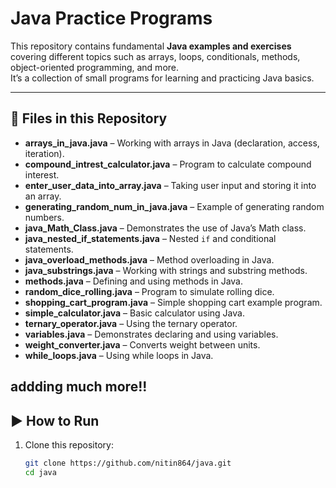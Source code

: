 # Java Practice Programs

This repository contains fundamental **Java examples and exercises** covering different topics such as arrays, loops, conditionals, methods, object-oriented programming, and more.  
It’s a collection of small programs for learning and practicing Java basics.

---

## 📂 Files in this Repository

- **arrays_in_java.java** – Working with arrays in Java (declaration, access, iteration).
- **compound_intrest_calculator.java** – Program to calculate compound interest.
- **enter_user_data_into_array.java** – Taking user input and storing it into an array.
- **generating_random_num_in_java.java** – Example of generating random numbers.
- **java_Math_Class.java** – Demonstrates the use of Java’s Math class.
- **java_nested_if_statements.java** – Nested `if` and conditional statements.
- **java_overload_methods.java** – Method overloading in Java.
- **java_substrings.java** – Working with strings and substring methods.
- **methods.java** – Defining and using methods in Java.
- **random_dice_rolling.java** – Program to simulate rolling dice.
- **shopping_cart_program.java** – Simple shopping cart example program.
- **simple_calculator.java** – Basic calculator using Java.
- **ternary_operator.java** – Using the ternary operator.
- **variables.java** – Demonstrates declaring and using variables.
- **weight_converter.java** – Converts weight between units.
- **while_loops.java** – Using while loops in Java.

addding much more!!
---

## ▶️ How to Run

1. Clone this repository:
   ```bash
   git clone https://github.com/nitin864/java.git
   cd java
